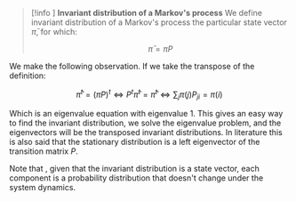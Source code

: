 > [!info ] **Invariant distribution of a Markov's process**
> We define invariant distribution of a Markov's process the particular state vector $\bar{\pi}$, for which:
>
>$$\bar{\pi}=\bar{\pi}P$$

We make the following observation. If we take the transpose of the definition:

$$\bar{\pi}^t=(\bar{\pi}P)^t \iff P^t\bar{\pi}^t=\bar{\pi}^t \iff \sum_j\pi(j)P_{ji}=\pi(i)$$

Which is an eigenvalue equation with eigenvalue 1. This gives an easy way to find the invariant distribution, we solve the eigenvalue problem, and the eigenvectors will be the transposed invariant distributions.
In literature this is also said that the stationary distribution is a left eigenvector of the transition matrix $P$.

Note that , given that the invariant distribution is a state vector, each component is a probability distribution that doesn't change under the system dynamics.